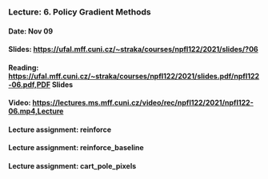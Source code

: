 ### Lecture: 6. Policy Gradient Methods
#### Date: Nov 09
#### Slides: https://ufal.mff.cuni.cz/~straka/courses/npfl122/2021/slides/?06
#### Reading: https://ufal.mff.cuni.cz/~straka/courses/npfl122/2021/slides.pdf/npfl122-06.pdf,PDF Slides
#### Video: https://lectures.ms.mff.cuni.cz/video/rec/npfl122/2021/npfl122-06.mp4,Lecture
#### Lecture assignment: reinforce
#### Lecture assignment: reinforce_baseline
#### Lecture assignment: cart_pole_pixels
